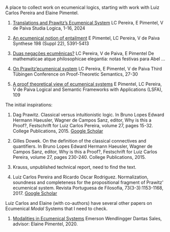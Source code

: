 A place to collect work on ecumenical logics, starting with work with Luiz Carlos Pereira and Elaine Pimentel.

1. [Translations and Prawitz’s Ecumenical System](https://link.springer.com/content/pdf/10.1007/s11225-024-10105-5.pdf)
LC Pereira, E Pimentel, V de Paiva
Studia Logica, 1-16, 2024

2. [An ecumenical notion of entailment](https://vcvpaiva.github.io/includes/pubs/2019-ecumenical.pdf)
E Pimentel, LC Pereira, V de Paiva
Synthese 198 (Suppl 22), 5391-5413

3. [Duas negações ecumênicas?](https://drive.google.com/file/d/1QRB3FogsTaYao3ef2luzXbBnfw9WmwZl/view?usp=sharing)
LC Pereira, V de Paiva, E Pimentel
De mathematicae atque philosophicae elegantia: notas festivas para Abel …

4. [On Prawitz’ecumenical system](http://ls.cs.uni-tuebingen.de/PTS3/proceedings/slides/Pereira_corrected.pdf)
LC Pereira, E Pimentel, V de Paiva
Third Tübingen Conference on Proof-Theoretic Semantics, 27-30

5. [A proof theoretical view of ecumenical systems](https://vcvpaiva.github.io/includes/pubs/2018-pimentel.pdf)
E Pimentel, LC Pereira, V de Paiva
Logical and Semantic Frameworks with Applications (LSFA), 109

The initial inspirations:

1. Dag Prawitz. Classical versus intuitionistic logic. In Bruno Lopes Edward Hermann Haeusler, Wagner de Campos Sanz, editor, Why is this a Proof?, Festschrift for Luiz Carlos Pereira, volume 27, pages 15-32. College Publications, 2015. [Google Scholar](https://www.researchgate.net/profile/Bruno-Lopes-10/publication/279501355_Why_is_this_a_proof/links/62502728b0cee02d695b80f4/Why-is-this-a-proof.pdf#page=21)

2. Gilles Dowek. On the definition of the classical connectives and quantifiers. In Bruno Lopes Edward Hermann Haeusler, Wagner de Campos Sanz, editor, Why is this a Proof?, Festschrift for Luiz Carlos Pereira, volume 27, pages 230-240. College Publications, 2015.

3. Krauss, unpublished technical report, need to find the text.

4. Luiz Carlos Pereira and Ricardo Oscar Rodriguez. Normalization, soundness and completeness for the propositional fragment of Prawitz' ecumenical system. Revista Portuguesa de Filosofia, 73(3-3):1153-1168, 2017. [Google Scholar](https://www.jstor.org/stable/26291332)

Luiz Carlos and Elaine (with co-authors) have several other papers on Ecumenical *Modal* Systems that I need to check.

1. [Modalities in Ecumenical Systems](https://repositorio.ufrn.br/bitstream/123456789/31223/1/Modalitiesecumenicalsystems_Sales_2020.pdf) Emerson Wendlingger Dantas Sales, advisor: Elaine Pimentel, 2020.
   
